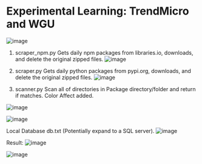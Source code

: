 # Experimental Learning: TrendMicro and WGU
![image](https://user-images.githubusercontent.com/71614530/194676680-de3c7a29-8c68-4114-99e0-08cac2431232.png)


1. scraper_npm.py 
Gets daily npm packages from libraries.io, downloads, and delete the original zipped files.
![image](https://user-images.githubusercontent.com/71614530/191200035-82b83ce1-c922-42ad-9f9a-6302fc9b87e7.png)

2. scraper.py
Gets daily python packages from pypi.org, downloads, and delete the original zipped files.
![image](https://user-images.githubusercontent.com/71614530/191201007-94e2280b-e15d-46b8-9672-2ec34058800e.png)

3. scanner.py 
Scan all of directories in Package directory/folder and return if matches. Color Affect added.

![image](https://user-images.githubusercontent.com/71614530/191202030-4c5b413c-2063-4f70-abf4-8ca965c4f34d.png)

![image](https://user-images.githubusercontent.com/71614530/191202250-d1db0982-e2fc-4ddb-aeff-733c5837ea9f.png)


Local Database db.txt (Potentially expand to a SQL server). 
![image](https://user-images.githubusercontent.com/71614530/191207206-0da14916-87f8-47e7-a012-220b2d8df89a.png)


Result:
![image](https://user-images.githubusercontent.com/71614530/194676753-c2f971ba-a2b7-4fcc-979e-c5b2a4ad2af1.png)

![image](https://user-images.githubusercontent.com/71614530/194676758-2c2ddd9f-e218-4ee0-bde3-05b1e6e4e01d.png)
